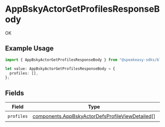 # AppBskyActorGetProfilesResponseBody

OK

## Example Usage

```typescript
import { AppBskyActorGetProfilesResponseBody } from "@speakeasy-sdks/bluesky/models/operations";

let value: AppBskyActorGetProfilesResponseBody = {
  profiles: [],
};
```

## Fields

| Field                                                                                                              | Type                                                                                                               | Required                                                                                                           | Description                                                                                                        |
| ------------------------------------------------------------------------------------------------------------------ | ------------------------------------------------------------------------------------------------------------------ | ------------------------------------------------------------------------------------------------------------------ | ------------------------------------------------------------------------------------------------------------------ |
| `profiles`                                                                                                         | [components.AppBskyActorDefsProfileViewDetailed](../../models/components/appbskyactordefsprofileviewdetailed.md)[] | :heavy_check_mark:                                                                                                 | N/A                                                                                                                |